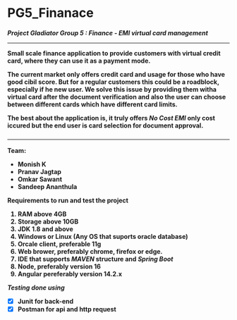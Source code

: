 <h1>PG5_Finanace</h1>
<h4><strong><em>Project Gladiator Group 5 : Finance - EMI virtual card management</em></strong><h/4>
<hr>
<p>Small scale finance application to provide customers with virtual credit card, where they can use it as a payment mode.</p>
<p>The current market only offers credit card and usage for those who have good cibil score. But for a regular customers this could be a roadblock, especially if he new user. We solve this issue by providing them witha virtual card after the document verification and also the user can choose between different cards which have different card limits.</p>
<p>The best about the application is, it truly offers <strong><em>No Cost EMI</em></strong> only cost iccured but the end user is card selection for document approval.</p>
<h3><hr></h3>

Team:<ul>
  <li> Monish K </li>
  <li> Pranav Jagtap</li>
  <li> Omkar Sawant </li>
  <li> Sandeep Ananthula </li>
</ul>

Requirements to run and test the project
<ol>  <li> RAM above 4GB </li>
  <li> Storage above 10GB </li>
  <li> JDK 1.8 and above </li>
  <li> Windows or Linux (Any OS that suports oracle database) </li>
  <li> Orcale client, preferable 11g</li>
  <li> Web brower, preferably chrome, firefox or edge.</li>
  <li> IDE that supports <em> MAVEN </em> structure and <em> Spring Boot </em> </li>
  <li> Node, preferably version 16 </li>
  <li> Angular pereferably version 14.2.x </li>
</ol>

<em>Testing done using</em>
- [x] Junit for back-end
- [x] Postman for api and http request
